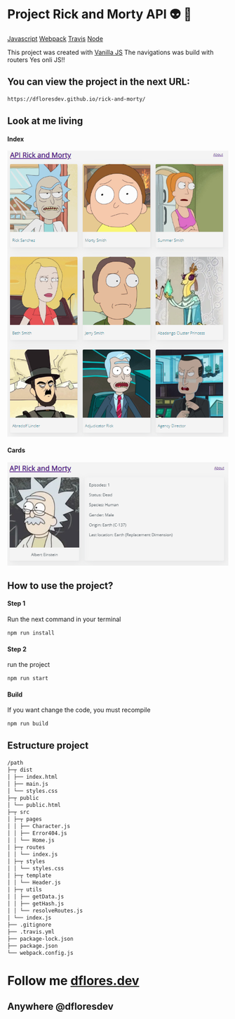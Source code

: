 # Project Rick and Morty API :alien: :boy:

[Javascript](@tag/JavaScript) [Webpack](@tag/Webpack) [Travis](@tag/Travis) [Node](@tag/Node)

This project was created with [Vanilla JS](http://vanilla-js.com/)
The navigations was build with routers
Yes onli JS!!

## You can view the project in the next URL:

```markdown
https://dfloresdev.github.io/rick-and-morty/
```

## Look at me living

#### Index

![](./.readme-statics/home.png)

#### Cards

![](./.readme-statics/card.png)

## How to use the project?

#### Step 1

Run the next command in your terminal

```markdown
npm run install
```

#### Step 2

run the project

```markdown
npm run start
```

#### Build

If you want change the code, you must recompile

```markdown
npm run build
```

## Estructure project

```
/path
├─┬ dist
│ ├── index.html
│ ├── main.js
│ └── styles.css
├─┬ public
│ └── public.html
├─┬ src
│ ├─┬ pages
│ │ ├── Character.js
│ │ ├── Error404.js
│ │ └── Home.js
│ ├─┬ routes
│ │ └── index.js
│ ├─┬ styles
│ │ └── styles.css
│ ├─┬ template
│ │ └── Header.js
│ ├─┬ utils
│ │ ├── getData.js
│ │ ├── getHash.js
│ │ └── resolveRoutes.js
│ └── index.js
├── .gitignore
├── .travis.yml
├── package-lock.json
├── package.json
└── webpack.config.js
```

# Follow me [dflores.dev](https://dflores.dev/)

## Anywhere @dfloresdev
